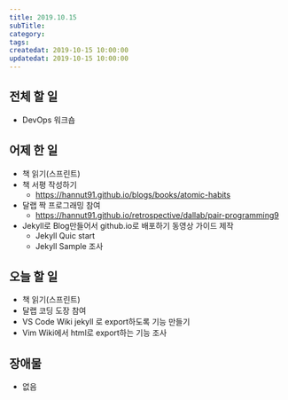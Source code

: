 ```yaml
---
title: 2019.10.15
subTitle: 
category: 
tags: 
createdat: 2019-10-15 10:00:00
updatedat: 2019-10-15 10:00:00
---
```


## 전체 할 일

* DevOps 워크숍

## 어제 한 일

* 책 읽기(스프린트)
* 책 서평 작성하기
  * <https://hannut91.github.io/blogs/books/atomic-habits>
* 달랩 짝 프로그래밍 참여
  * <https://hannut91.github.io/retrospective/dallab/pair-programming9>
* Jekyll로 Blog만들어서 github.io로 배포하기 동영상 가이드 제작
  * Jekyll Quic start
  * Jekyll Sample 조사

## 오늘 할 일

* 책 읽기(스프린트)
* 달랩 코딩 도장 참여
* VS Code Wiki jekyll 로 export하도록 기능 만들기
* Vim Wiki에서 html로 export하는 기능 조사

## 장애물

* 없음